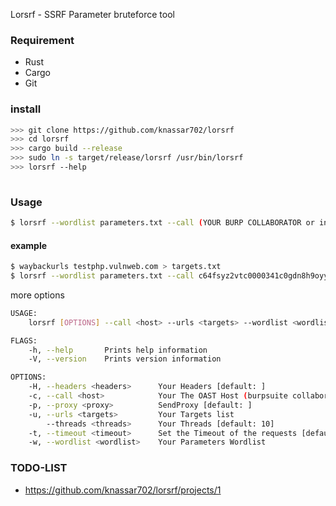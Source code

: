Lorsrf - SSRF Parameter bruteforce tool

### Requirement
* Rust
* Cargo
* Git

### install
```bash
>>> git clone https://github.com/knassar702/lorsrf
>>> cd lorsrf
>>> cargo build --release
>>> sudo ln -s target/release/lorsrf /usr/bin/lorsrf
>>> lorsrf --help
 
```


### Usage

```bash
$ lorsrf --wordlist parameters.txt --call (YOUR BURP COLLABORATOR or interactsh.com host ) --urls your_targets_list.txt
```

#### example

```bash
$ waybackurls testphp.vulnweb.com > targets.txt
$ lorsrf --wordlist parameters.txt --call c64fsyz2vtc0000341c0gdn8h9oyyyyyb.interactsh.com --urls target.txt
```

more options

```bash
USAGE:
    lorsrf [OPTIONS] --call <host> --urls <targets> --wordlist <wordlist>

FLAGS:
    -h, --help       Prints help information
    -V, --version    Prints version information

OPTIONS:
    -H, --headers <headers>      Your Headers [default: ]
    -c, --call <host>            Your The OAST Host (burpsuite collaborator or interactsh.com)
    -p, --proxy <proxy>          SendProxy [default: ]
    -u, --urls <targets>         Your Targets list
        --threads <threads>      Your Threads [default: 10]
    -t, --timeout <timeout>      Set the Timeout of the requests [default: 10]
    -w, --wordlist <wordlist>    Your Parameters Wordlist
```


### TODO-LIST
* https://github.com/knassar702/lorsrf/projects/1
